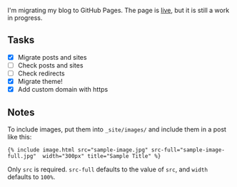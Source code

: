 I'm migrating my blog to GitHub Pages. The page is [live](https://exo.pm), but it is still a work in progress.

## Tasks
- [x] Migrate posts and sites
- [ ] Check posts and sites
- [ ] Check redirects
- [x] Migrate theme!
- [x] Add custom domain with https

## Notes

To include images, put them into `_site/images/` and include them in a post like this:

```
{% include image.html src="sample-image.jpg" src-full="sample-image-full.jpg"  width="300px" title="Sample Title" %}
```

Only `src` is required. `src-full` defaults to the value of `src`, and `width` defaults to `100%`.
